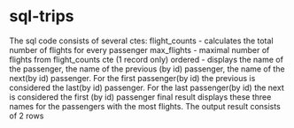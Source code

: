 # sql-trips
The sql code consists of several ctes:
flight_counts - calculates the total number of flights for every passenger
max_flights - maximal number of flights from flight_counts cte (1 record only)
ordered - displays the name of the passenger, the name of the previous (by id) passenger, the name of the next(by id) passenger. For the first passenger(by id) the previous is considered the last(by id) passenger. For the last passenger(by id) the next is considered the first (by id) passenger
final result displays these three names for the passengers with the most flights. The output result consists of 2 rows
